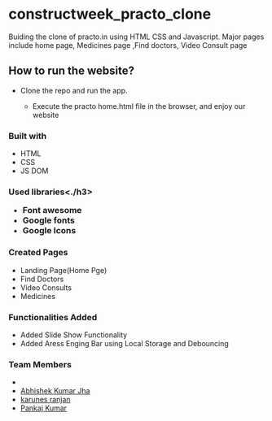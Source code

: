 # constructweek_practo_clone
Buiding the clone of practo.in using HTML CSS and Javascript. Major pages include home page, Medicines page ,Find doctors, Video Consult page
## How to run the website?
<ul>
  <li>Clone the repo and run the app.</li>
  <ul>
    <lihttps://github.com/AbhishekKumarJha3098</li>
    <li>Execute the practo home.html file in the browser, and enjoy our website</li>
  </ul>
</ul>
<h3>Built with</h3>
<ul>
  <li>HTML</li>
  <li>CSS</li>
  <li>JS DOM</li>
</ul>
<h3>Used libraries<./h3>
<ul>
  <li>Font awesome</li>
  <li>Google fonts</li>
  <li>Google Icons</li>
  
</ul>
<h3>Created Pages</h3> 
<ul>
  <li>Landing Page(Home Pge)</li>
  <li>Find Doctors</li>
  <li>Video Consults</li>
  <li>Medicines</li>
</ul>
<h3>Functionalities Added</h3>
<ul>
  <li>Added Slide Show Functionality</li>
  <li>Added Aress Enging Bar using Local Storage and Debouncing</li>
  
</ul>
<h3> Team Members </h3>
<ul>
  <li><Kajal Kumari</a></li>
  <li><a href="https://github.com/AbhishekKumarJha3098">Abhishek Kumar Jha</li>
  <li>karunes ranjan</li>
  <li>Pankaj Kumar</li>
 </ul>
